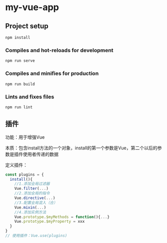 # my-vue-app

## Project setup
```
npm install
```

### Compiles and hot-reloads for development
```
npm run serve
```

### Compiles and minifies for production
```
npm run build
```

### Lints and fixes files
```
npm run lint
```

##  插件

功能：用于增强Vue

本质：包含install方法的一个对象，install的第一个参数是Vue，第二个以后的参数是插件使用者传递的数据

定义插件：

```javascript
const plugins = {
  install(){
    //1.添加全局过滤器
    Vue.filter(...)
    //2.添加全局的指令
    Vue.directive(...)
    //3.配置全局混入（合）
    Vue.mixin(...)
    //4.添加实例方法
    Vue.prototype.$myMethods = function(){...}
    Vue.prototype.$myProperty = xxx
  }
}
// 使用插件：Vue.use(plugins)
```


